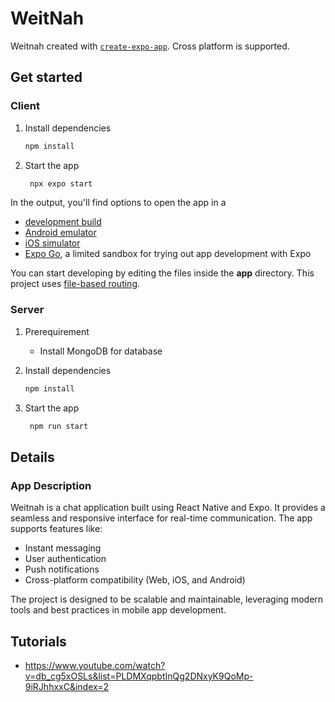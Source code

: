 # WeitNah

Weitnah created with [`create-expo-app`](https://www.npmjs.com/package/create-expo-app). Cross platform is supported.

## Get started

### Client
1. Install dependencies

   ```bash
   npm install
   ```

2. Start the app

   ```bash
    npx expo start
   ```

In the output, you'll find options to open the app in a

- [development build](https://docs.expo.dev/develop/development-builds/introduction/)
- [Android emulator](https://docs.expo.dev/workflow/android-studio-emulator/)
- [iOS simulator](https://docs.expo.dev/workflow/ios-simulator/)
- [Expo Go](https://expo.dev/go), a limited sandbox for trying out app development with Expo

You can start developing by editing the files inside the **app** directory. This project uses [file-based routing](https://docs.expo.dev/router/introduction).

### Server
1. Prerequirement
   - Install MongoDB for database

2. Install dependencies

   ```bash
   npm install
   ```

3. Start the app

   ```bash
    npm run start
   ```

## Details

### App Description
Weitnah is a chat application built using React Native and Expo. It provides a seamless and responsive interface for real-time communication. The app supports features like:

- Instant messaging
- User authentication
- Push notifications
- Cross-platform compatibility (Web, iOS, and Android)

The project is designed to be scalable and maintainable, leveraging modern tools and best practices in mobile app development.

## Tutorials
- https://www.youtube.com/watch?v=db_cg5xOSLs&list=PLDMXqpbtInQg2DNxyK9QoMp-9iRJhhxxC&index=2